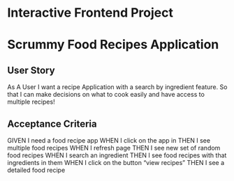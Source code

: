 # Interactive Frontend Project
<h1>Scrummy Food Recipes Application</h1>

## User Story

As A User 
I want a recipe Application with a search by ingredient feature.
So that I can make decisions on what to cook easily and have access to multiple recipes!

## Acceptance Criteria

GIVEN I need a food recipe app
WHEN I click on the app in
THEN I see multiple food recipes
WHEN I refresh page 
THEN I see new set of random food recipes
WHEN I search an ingredient	
THEN I see food recipes with that ingredients	in them
WHEN I click on the button “view recipes”
THEN I see a detailed food recipe


